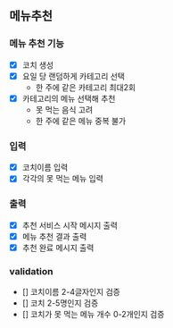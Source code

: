 ## 메뉴추천
### 메뉴 추천 기능
 - [x] 코치 생성
 - [x] 요일 당 랜덤하게 카테고리 선택
   - 한 주에 같은 카테고리 최대2회
 - [x] 카테고리의 메뉴 선택해 추천
   - 못 먹는 음식 고려
   - 한 주에 같은 메뉴 중복 불가
   
### 입력
 - [x] 코치이름 입력
 - [x] 각각의 못 먹는 메뉴 입력

### 출력
 - [x] 추천 서비스 시작 메시지 출력
 - [x] 메뉴 추천 결과 출력
 - [x] 추천 완료 메시지 출력

### validation
 - [] 코치이름 2-4글자인지 검증
 - [] 코치 2-5명인지 검증
 - [] 코치가 못 먹는 메뉴 개수 0-2개인지 검증
